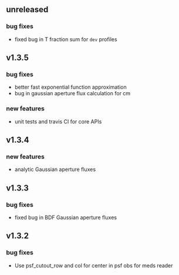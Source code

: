 ## unreleased

### bug fixes

- fixed bug in T fraction sum for `dev` profiles


## v1.3.5

### bug fixes

- better fast exponential function approximation
- bug in gaussian aperture flux calculation for cm

### new features

- unit tests and travis CI for core APIs


## v1.3.4

### new features

- analytic Gaussian aperture fluxes


## v1.3.3

### bug fixes

- fixed bug in BDF Gaussian aperture fluxes


## v1.3.2

### bug fixes

- Use psf_cutout_row and col for center in psf obs for
  meds reader
